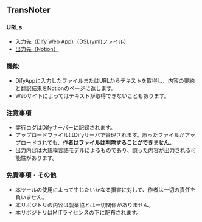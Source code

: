 ## TransNoter
### URLs
 * [入力先（Dify Web App）](https://udify.app/workflow/bT39YVjUcafCyD5o)（[DSL(yml)ファイル](https://github.com/Takumi173/DifyApps/blob/main/TransNoter.yml)）
 * [出力先（Notion）](https://faithful-second-0c8.notion.site/1294e9e7f43f80f19c6ec18093650408?v=9a79ac16d80f4851b96fccc8e5fcf2a9&pvs=4)


### 機能
 * DifyAppに入力したファイルまたはURLからテキストを取得し、内容の要約と翻訳結果をNotionのページに返します。
 * Webサイトによってはテキストが取得できないこともあります。

### 注意事項
 * 実行ログはDifyサーバーに記録されます。
 * アップロードファイルはDifyサーバで管理されます。誤ったファイルがアップロードされても、**作者はファイルは削除することができません。**
 * 出力内容は大規模言語モデルによるものであり、誤った内容が出力される可能性があります。

### 免責事項・その他
 * 本ツールの使用によって生じたいかなる損害に対して、作者は一切の責任を負いません。
 * 本リポジトリの内容は製薬協とは一切関係がありません。
 * 本リポジトリはMITライセンスの下に配布されます。

